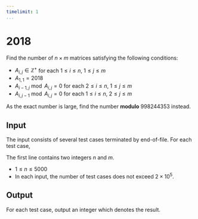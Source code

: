 ```yaml
---
timelimit: 1
...
```


# 2018

Find the number of $n \times m$ matrices satisfying the following conditions:

* $A_{i, j} \in \mathbb{Z}^+$ for each $1 \leq i \leq n$, $1 \leq j \leq m$
* $A_{1, 1} = 2018$
* $A_{i - 1, j} \bmod A_{i, j} = 0$ for each $2 \leq i \leq n$, $1 \leq j \leq m$
* $A_{i, j - 1} \bmod A_{i, j} = 0$ for each $1 \leq i \leq n$, $2 \leq j \leq m$

As the exact number is large, find the number **modulo** $998244353$ instead.

## Input

The input consists of several test cases terminated by end-of-file. For each test case,

The first line contains two integers $n$ and $m$.

* $1 \leq n \leq 5000$
* In each input, the number of test cases does not exceed $2 \times 10^5$.

## Output

For each test case, output an integer which denotes the result.

<!--SAMPLES-->
